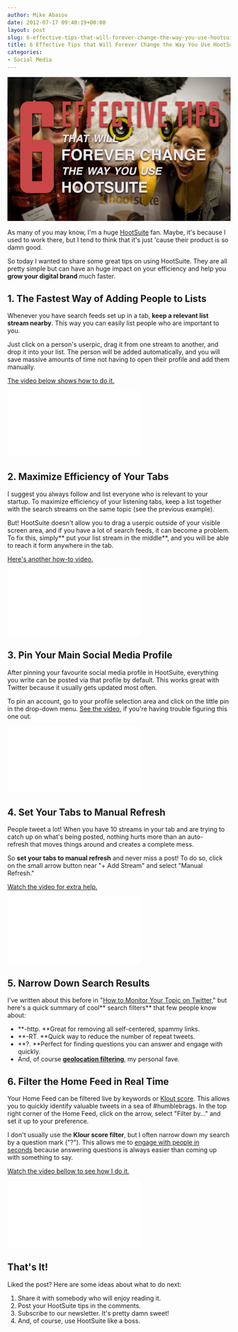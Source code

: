 ```yaml
---
author: Mike Abasov
date: 2012-07-17 09:40:19+00:00
layout: post
slug: 6-effective-tips-that-will-forever-change-the-way-you-use-hootsuite-video
title: 6 Effective Tips that Will Forever Change the Way You Use HootSuite [VIDEO]
categories:
- Social Media
---
```


[![6 Effective Tips that Will Forever Change the Way You Use HootSuite [VIDEO]](/wp-content/uploads/2012/07/hootsuite.png)](/2012/07/17/6-effective-tips-that-will-forever-change-the-way-you-use-hootsuite-video/)

As many of you may know, I'm a huge [HootSuite](//hootsuite.com) fan. Maybe, it's because I used to work there, but I tend to think that it's just 'cause their product is so damn good.

So today I wanted to share some great tips on using HootSuite. They are all pretty simple but can have an huge impact on your efficiency and help you **grow your digital brand** much faster.

<!-- more -->

## 1. The Fastest Way of Adding People to Lists


Whenever you have search feeds set up in a tab, **keep a relevant list stream nearby**. This way you can easily list people who are important to you.

Just click on a person's userpic, drag it from one stream to another, and drop it into your list. The person will be added automatically, and you will save massive amounts of time not having to open their profile and add them manually.

[The video below shows how to do it.](//youtu.be/ONO5cnI8WmE)

<div class="embed-container"><iframe src="//youtu.be/ONO5cnI8WmE" frameborder="0" allowfullscreen></iframe></div>


## 2. Maximize Efficiency of Your Tabs


I suggest you always follow and list everyone who is relevant to your startup. To maximize efficiency of your listening tabs, keep a list together with the search streams on the same topic (see the previous example).

But! HootSuite doesn't allow you to drag a userpic outside of your visible screen area, and if you have a lot of search feeds, it can become a problem. To fix this, simply** put your list stream in the middle**, and you will be able to reach it form anywhere in the tab.

[Here's another how-to video.](//www.youtube.com/embed/XPhKTHtaKDM)

<div class="embed-container"><iframe src="//www.youtube.com/embed/XPhKTHtaKDM" frameborder="0" allowfullscreen></iframe></div>


## 3. Pin Your Main Social Media Profile


After pinning your favourite social media profile in HootSuite, everything you write can be posted via that profile by default. This works great with Twitter because it usually gets updated most often.

To pin an account, go to your profile selection area and click on the little pin in the drop-down menu. [See the video](//www.youtube.com/embed/JMdnEEdSCQw), if you're having trouble figuring this one out.

<div class="embed-container"><iframe src="//www.youtube.com/embed/JMdnEEdSCQw" frameborder="0" allowfullscreen></iframe></div>


## 4. Set Your Tabs to Manual Refresh


People tweet a lot! When you have 10 streams in your tab and are trying to catch up on what's being posted, nothing hurts more than an auto-refresh that moves things around and creates a complete mess.

So **set your tabs to manual refresh** and never miss a post! To do so, click on the small arrow button near "+ Add Stream" and select "Manual Refresh."

[Watch the video for extra help.](//www.youtube.com/embed/2BhMmMJOlxY)

<div class="embed-container"><iframe src="//www.youtube.com/embed/2BhMmMJOlxY" frameborder="0" allowfullscreen></iframe></div>


## 5. Narrow Down Search Results


I've written about this before in "[How to Monitor Your Topic on Twitter](/2010/09/08/how-to-monitor-your-topic-on-twitter/)," but here's a quick summary of cool** search filters** that few people know about:

  * **-http. **Great for removing all self-centered, spammy links.
  * **-RT. **Quick way to reduce the number of repeat tweets.
  * **?. **Perfect for finding questions you can answer and engage with quickly.
  * And, of course **[geolocation filtering](/2012/06/25/advanced-social-listening-using-geolocation/)**, my personal fave.




## 6. Filter the Home Feed in Real Time


Your Home Feed can be filtered live by keywords or [Klout score](//klout.com). This allows you to quickly identify valuable tweets in a sea of #humblebrags. In the top right corner of the Home Feed, click on the arrow, select "Filter by..." and set it up to your preference.

I don't usually use the **Klour score filter**, but I often narrow down my search by a question mark ("?"). This allows me to [engage with people in seconds](/2010/09/03/how-to-start-engaging-on-twitter-in-seconds/) because answering questions is always easier than coming up with something to say.

[Watch the video bellow to see how I do it.](//www.youtube.com/embed/z-OvuxVLFbI)

<div class="embed-container"><iframe src="//www.youtube.com/embed/z-OvuxVLFbI" frameborder="0" allowfullscreen></iframe></div>


## That's It!

Liked the post? Here are some ideas about what to do next:

  1. Share it with somebody who will enjoy reading it.
  2. Post your HootSuite tips in the comments.
  3. Subscribe to our newsletter. It's pretty damn sweet!
  4. And, of course, use HootSuite like a boss.
